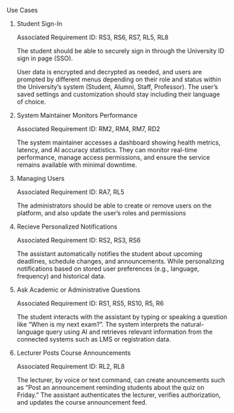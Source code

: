 Use Cases

1. Student Sign-In

    Associated Requirement ID: RS3, RS6, RS7, RL5, RL8
 
   The student should be able to securely sign in through the University ID sign in page (SSO).

   User data is encrypted and decrypted as needed, and users are prompted by different menus depending on their role and status within the University’s system (Student, Alumni, Staff, Professor). The user’s saved settings and customization should stay including their language of choice.

3. System Maintainer Monitors Performance

      Associated Requirement ID: RM2, RM4, RM7, RD2

      The system maintainer accesses a dashboard showing health metrics, latency, and AI accuracy statistics. They can monitor real-time performance, manage access permissions, and ensure the service remains available with minimal downtime.

3. Managing Users
 
    Associated Requirement ID: RA7, RL5

    The administrators should be able to create or remove users on the platform, and also update the user’s roles and permissions

4. Recieve Personalized Notifications

      Associated Requirement ID: RS2, RS3, RS6

     The assistant automatically notifies the student about upcoming deadlines, schedule changes, and announcements. While personalizing notifications based on stored user preferences (e.g., language, frequency) and historical data.

5. Ask Academic or Administrative Questions

      Associated Requirement ID: RS1, RS5, RS10, R5, R6
 
      The student interacts with the assistant by typing or speaking a question like “When is my next exam?”. The system interprets the natural-language query using AI and retrieves relevant information from the connected systems such as LMS or registration data.

6. Lecturer Posts Course Announcements
 
      Associated Requirement ID: RL2, RL8
 
      The lecturer, by voice or text command, can create anouncements such as “Post an announcement reminding students about the quiz on Friday.” The assistant authenticates the lecturer, verifies authorization, and updates the course announcement feed.
